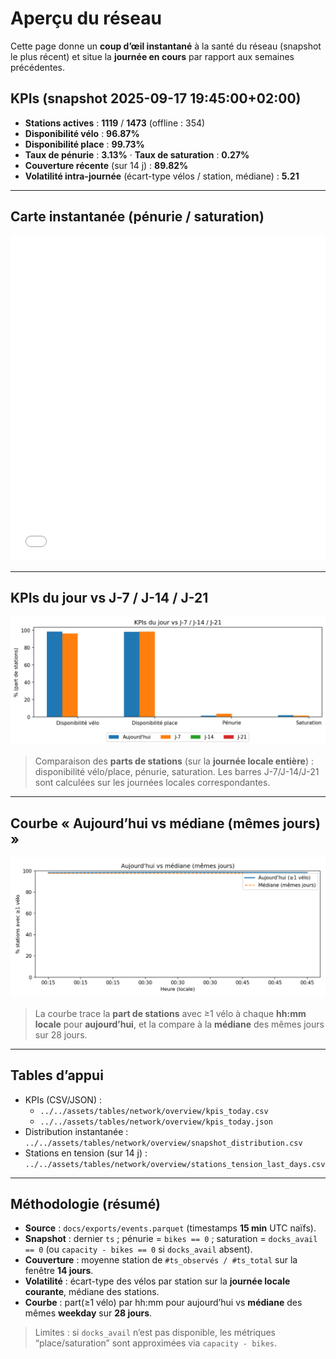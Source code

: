 # Aperçu du réseau

Cette page donne un **coup d’œil instantané** à la santé du réseau (snapshot le plus récent) et situe la **journée en cours** par rapport aux semaines précédentes.

## KPIs (snapshot 2025-09-17 19:45:00+02:00)
- **Stations actives** : **1119** / **1473** (offline : 354)
- **Disponibilité vélo** : **96.87%**
- **Disponibilité place** : **99.73%**  
- **Taux de pénurie** : **3.13%** · **Taux de saturation** : **0.27%**
- **Couverture récente** (sur 14 j) : **89.82%**
- **Volatilité intra-journée** (écart-type vélos / station, médiane) : **5.21**

---

## Carte instantanée (pénurie / saturation)
<div style="margin: 0.5rem 0;">
  <iframe src="../../assets/maps/network_overview.html" style="width:100%;height:520px;border:0" loading="lazy" title="Carte instantanée du réseau"></iframe>
</div>

---

## KPIs du jour vs J-7 / J-14 / J-21
![KPIs du jour vs lags](../../assets/figs/network/overview/kpis_today_vs_lags.png)

> Comparaison des **parts de stations** (sur la **journée locale entière**) :  
> disponibilité vélo/place, pénurie, saturation. Les barres J-7/J-14/J-21
> sont calculées sur les journées locales correspondantes.

---

## Courbe « Aujourd’hui vs médiane (mêmes jours) »
![Courbe jour](../../assets/figs/network/overview/day_profile_today_vs_median.png)

> La courbe trace la **part de stations** avec ≥1 vélo à chaque **hh:mm locale** pour **aujourd’hui**, et la compare à la **médiane** des mêmes jours sur 28 jours.

---

## Tables d’appui
- KPIs (CSV/JSON) :  
  - `../../assets/tables/network/overview/kpis_today.csv`  
  - `../../assets/tables/network/overview/kpis_today.json`
- Distribution instantanée : `../../assets/tables/network/overview/snapshot_distribution.csv`
- Stations en tension (sur 14 j) : `../../assets/tables/network/overview/stations_tension_last_days.csv`

---

## Méthodologie (résumé)
- **Source** : `docs/exports/events.parquet` (timestamps **15 min** UTC naïfs).  
- **Snapshot** : dernier `ts` ; pénurie = `bikes == 0` ; saturation = `docks_avail == 0` (ou `capacity - bikes == 0` si `docks_avail` absent).  
- **Couverture** : moyenne station de `#ts_observés / #ts_total` sur la fenêtre **14 jours**.  
- **Volatilité** : écart-type des vélos par station sur la **journée locale courante**, médiane des stations.  
- **Courbe** : part(≥1 vélo) par hh:mm pour aujourd’hui vs **médiane** des mêmes **weekday** sur **28 jours**.

> Limites : si `docks_avail` n’est pas disponible, les métriques “place/saturation” sont approximées via `capacity - bikes`.

